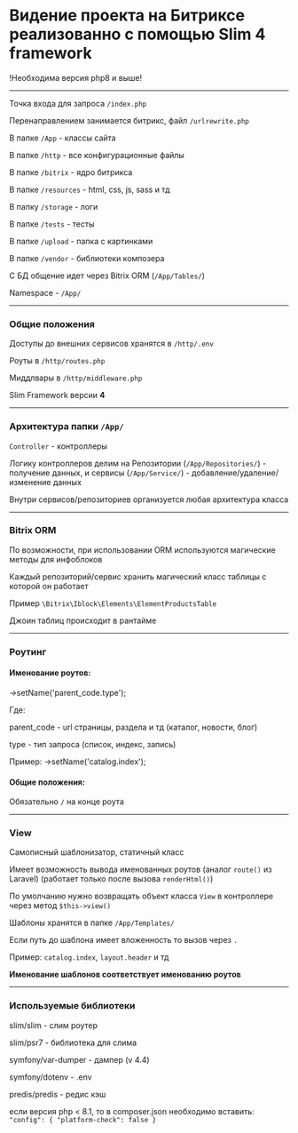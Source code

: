 # Видение проекта на Битриксе реализованно с помощью Slim 4 framework
!Необходима версия php8 и выше! 
***
Точка входа для запроса `/index.php`

Перенаправлением занимается битрикс, файл `/urlrewrite.php`

В папке `/App` - классы сайта

В папке `/http` - все конфигурационные файлы

В папке `/bitrix` - ядро битрикса

В папке `/resources` - html, css, js, sass и тд

В папку `/storage` - логи

В папке `/tests` - тесты

В папке `/upload` - папка с картинками

В папке `/vendor` - библиотеки композера

С БД общение идет через Bitrix ORM (`/App/Tables/`)

Namespace - `/App/`

***

### Общие положения

Доступы до внешних сервисов хранятся в `/http/.env`

Роуты в `/http/routes.php`

Миддлвары в `/http/middleware.php`

Slim Framework версии **4**
***
### Архитектура папки `/App/`

`Controller` - контроллеры

Логику контроллеров делим на Репозитории (`/App/Repositories/`) - получение данных,
и сервисы (`/App/Service/`) - добавление/удаление/изменение данных

Внутри сервисов/репозиториев организуется любая архитектура класса

***

### Bitrix ORM

По возможности, при использовании ORM используются магические методы для инфоблоков

Каждый репозиторий/сервис хранить магический класс таблицы
с которой он работает

Пример `\Bitrix\Iblock\Elements\ElementProductsTable`

Джоин таблиц происходит в рантайме
***

### Роутинг

#### Именование роутов:

->setName('parent_code.type');

Где:

parent_code - url страницы, раздела и тд (каталог, новости, блог)

type - тип запроса (список, индекс, запись)

Пример: ->setName('catalog.index');

#### Общие положения:

Обязательно `/` на конце роута

***

### View

Самописный шаблонизатор, статичный класс

Имеет возможность вывода 
именованных роутов (аналог `route()` из Laravel)
(работает только после вызова `renderHtml()`)

По умолчанию нужно возвращать объект класса `View` 
в контроллере через метод `$this->view()` 

Шаблоны хранятся в папке `/App/Templates/`

Если путь до шаблона имеет вложенность то вызов через `.`

Пример: `catalog.index`, `layout.header` и тд

**Именование шаблонов соответствует именованию роутов**

***

### Используемые библиотеки

slim/slim - слим роутер

slim/psr7 - библиотека для слима

symfony/var-dumper - дампер (v 4.4)

symfony/dotenv - .env

predis/predis - редис кэш

если версия php < 8.1, то
в composer.json необходимо вставить:
`"config": {
    "platform-check": false
}`

